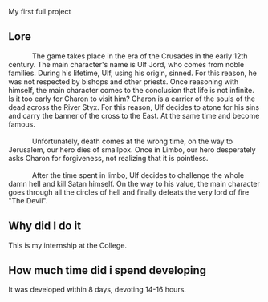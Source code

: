 My first full project
## Lore
&nbsp;&nbsp;&nbsp;&nbsp;&nbsp;&nbsp;&nbsp;&nbsp;&nbsp;&nbsp;&nbsp;&nbsp;The game takes place in the era of the Crusades in the early 12th century. The main character's name is Ulf Jord, who comes from noble families. During his lifetime, Ulf, using his origin, sinned. For this reason, he was not respected by bishops and other priests. Once reasoning with himself, the main character comes to the conclusion that life is not infinite. Is it too early for Charon to visit him? Charon is a carrier of the souls of the dead across the River Styx. For this reason, Ulf decides to atone for his sins and carry the banner of the cross to the East. At the same time and become famous. <br> <br> 
&nbsp;&nbsp;&nbsp;&nbsp;&nbsp;&nbsp;&nbsp;&nbsp;&nbsp;&nbsp;&nbsp;&nbsp;Unfortunately, death comes at the wrong time, on the way to Jerusalem, our hero dies of smallpox.
Once in Limbo, our hero desperately asks Charon for forgiveness, not realizing that it is pointless. <br><br> 
&nbsp;&nbsp;&nbsp;&nbsp;&nbsp;&nbsp;&nbsp;&nbsp;&nbsp;&nbsp;&nbsp;&nbsp;After the time spent in limbo, Ulf decides to challenge the whole damn hell and kill Satan himself. On the way to his value, the main character goes through all the circles of hell and finally defeats the very lord of fire "The Devil".

## Why did I do it
This is my internship at the College.

## How much time did i spend developing
It was developed within 8 days, devoting 14-16 hours.
